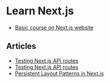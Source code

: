 # Learn Next.js

- [Basic course on Next.js website](https://nextjs.org/learn/)

## Articles

- [Testing Next.js API routes](https://www.metamas.com/testing-nextjs-api-routes)
- [Testing Next.js API routes](https://dev.to/metamas/testing-next-js-api-routes-55g3)
- [Persistent Layout Patterns in Next.js](https://adamwathan.me/2019/10/17/persistent-layout-patterns-in-nextjs/)
